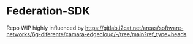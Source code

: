 # Federation-SDK

Repo WIP highly influenced by https://gitlab.i2cat.net/areas/software-networks/6g-diferente/camara-edgecloud/-/tree/main?ref_type=heads
